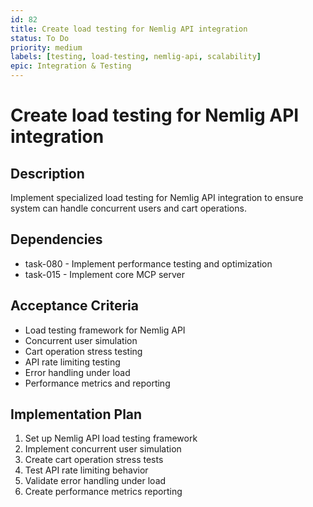 ```yaml
---
id: 82
title: Create load testing for Nemlig API integration
status: To Do
priority: medium
labels: [testing, load-testing, nemlig-api, scalability]
epic: Integration & Testing
---
```


# Create load testing for Nemlig API integration

## Description
Implement specialized load testing for Nemlig API integration to ensure system can handle concurrent users and cart operations.

## Dependencies
- task-080 - Implement performance testing and optimization
- task-015 - Implement core MCP server

## Acceptance Criteria
- Load testing framework for Nemlig API
- Concurrent user simulation
- Cart operation stress testing
- API rate limiting testing
- Error handling under load
- Performance metrics and reporting

## Implementation Plan
1. Set up Nemlig API load testing framework
2. Implement concurrent user simulation
3. Create cart operation stress tests
4. Test API rate limiting behavior
5. Validate error handling under load
6. Create performance metrics reporting